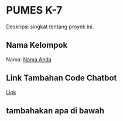 # PUMES K-7

Deskripsi singkat tentang proyek ini.

## Nama Kelompok

Nama: [Nama Anda](https://www.linkedin.com/in/nama-anda/)

## Link Tambahan Code Chatbot

[Link](hhttps://github.com/adit4554/chabot111.git)

## tambahakan apa di bawah
